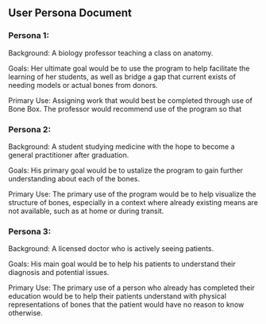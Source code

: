 ## User Persona Document

### Persona 1:

Background: A biology professor teaching a class on anatomy.

Goals: Her ultimate goal would be to use the program to help facilitate the learning of her students, as well as bridge a gap that current exists of needing models or actual bones from donors.

Primary Use: Assigning work that would best be completed through use of Bone Box. The professor would recommend use of the program so that

### Persona 2:

Background: A student studying medicine with the hope to become a general practitioner after graduation.

Goals: His primary goal would be to ustalize the program to gain further understanding about each of the bones. 

Primary Use: The primary use of the program would be to help visualize the structure of bones, especially in a context where already existing means are not available, such as at home or during transit.

### Persona 3:

Background: A licensed doctor who is actively seeing patients.

Goals: His main goal would be to help his patients to understand their diagnosis and potential issues.


Primary Use: The primary use of a person who already has completed their education would be to help their patients understand with physical representations of bones that the patient would have no reason to know otherwise.
